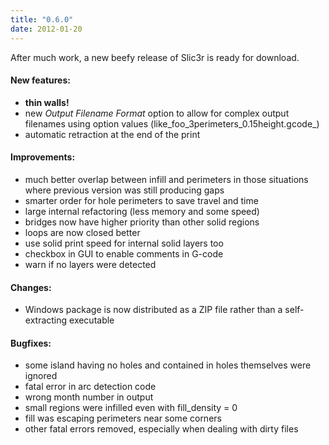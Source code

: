 ```yaml
---
title: "0.6.0"
date: 2012-01-20
---
```




After much work, a new beefy release of Slic3r is ready for download.

#### New features:

*   **thin walls!**
*   new _Output Filename Format_ option to allow for complex output filenames using option values (like_foo_3perimeters_0.15height.gcode_)
*   automatic retraction at the end of the print

#### Improvements:

*   much better overlap between infill and perimeters in those situations where previous version was still producing gaps
*   smarter order for hole perimeters to save travel and time
*   large internal refactoring (less memory and some speed)
*   bridges now have higher priority than other solid regions
*   loops are now closed better
*   use solid print speed for internal solid layers too
*   checkbox in GUI to enable comments in G-code
*   warn if no layers were detected

#### Changes:

*   Windows package is now distributed as a ZIP file rather than a self-extracting executable

#### Bugfixes:

*   some island having no holes and contained in holes themselves were ignored
*   fatal error in arc detection code
*   wrong month number in output
*   small regions were infilled even with fill_density = 0
*   fill was escaping perimeters near some corners
*   other fatal errors removed, especially when dealing with dirty files


